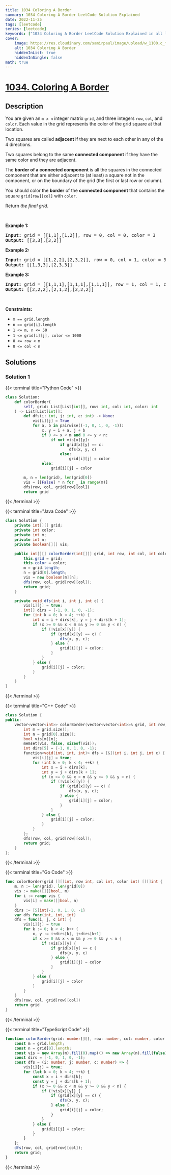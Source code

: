 ```yaml
---
title: 1034 Coloring A Border
summary: 1034 Coloring A Border LeetCode Solution Explained
date: 2022-11-25
tags: [leetcode]
series: [leetcode]
keywords: ["1034 Coloring A Border LeetCode Solution Explained in all languages", "1034 Coloring A Border", "LeetCode", "leetcode solution in Python3 C++ Java Go PHP Ruby Swift TypeScript Rust C# JavaScript C", "GeeksforGeeks", "InterviewBit", "Coding Ninjas", "HackerRank", "HackerEarth", "CodeChef", "TopCoder", "AlgoExpert", "freeCodeCamp", "Codeforces", "GitHub", "AtCoder", "Samir Paul"]
cover:
    image: https://res.cloudinary.com/samirpaul/image/upload/w_1100,c_fit,co_rgb:FFFFFF,l_text:Arial_75_bold:1034 Coloring A Border - Solution Explained/problem-solving.webp
    alt: 1034 Coloring A Border
    hiddenInList: true
    hiddenInSingle: false
math: true
---
```



# [1034. Coloring A Border](https://leetcode.com/problems/coloring-a-border)


## Description

<p>You are given an <code>m x n</code> integer matrix <code>grid</code>, and three integers <code>row</code>, <code>col</code>, and <code>color</code>. Each value in the grid represents the color of the grid square at that location.</p>

<p>Two squares are called <strong>adjacent</strong> if they are next to each other in any of the 4 directions.</p>

<p>Two squares belong to the same <strong>connected component</strong> if they have the same color and they are adjacent.</p>

<p>The <strong>border of a connected component</strong> is all the squares in the connected component that are either adjacent to (at least) a square not in the component, or on the boundary of the grid (the first or last row or column).</p>

<p>You should color the <strong>border</strong> of the <strong>connected component</strong> that contains the square <code>grid[row][col]</code> with <code>color</code>.</p>

<p>Return <em>the final grid</em>.</p>

<p>&nbsp;</p>
<p><strong class="example">Example 1:</strong></p>
<pre><strong>Input:</strong> grid = [[1,1],[1,2]], row = 0, col = 0, color = 3
<strong>Output:</strong> [[3,3],[3,2]]
</pre><p><strong class="example">Example 2:</strong></p>
<pre><strong>Input:</strong> grid = [[1,2,2],[2,3,2]], row = 0, col = 1, color = 3
<strong>Output:</strong> [[1,3,3],[2,3,3]]
</pre><p><strong class="example">Example 3:</strong></p>
<pre><strong>Input:</strong> grid = [[1,1,1],[1,1,1],[1,1,1]], row = 1, col = 1, color = 2
<strong>Output:</strong> [[2,2,2],[2,1,2],[2,2,2]]
</pre>
<p>&nbsp;</p>
<p><strong>Constraints:</strong></p>

<ul>
	<li><code>m == grid.length</code></li>
	<li><code>n == grid[i].length</code></li>
	<li><code>1 &lt;= m, n &lt;= 50</code></li>
	<li><code>1 &lt;= grid[i][j], color &lt;= 1000</code></li>
	<li><code>0 &lt;= row &lt; m</code></li>
	<li><code>0 &lt;= col &lt; n</code></li>
</ul>

## Solutions

### Solution 1

<!-- tabs:start -->

{{< terminal title="Python Code" >}}
```python
class Solution:
    def colorBorder(
        self, grid: List[List[int]], row: int, col: int, color: int
    ) -> List[List[int]]:
        def dfs(i: int, j: int, c: int) -> None:
            vis[i][j] = True
            for a, b in pairwise((-1, 0, 1, 0, -1)):
                x, y = i + a, j + b
                if 0 <= x < m and 0 <= y < n:
                    if not vis[x][y]:
                        if grid[x][y] == c:
                            dfs(x, y, c)
                        else:
                            grid[i][j] = color
                else:
                    grid[i][j] = color

        m, n = len(grid), len(grid[0])
        vis = [[False] * n for _ in range(m)]
        dfs(row, col, grid[row][col])
        return grid
```
{{< /terminal >}}

{{< terminal title="Java Code" >}}
```java
class Solution {
    private int[][] grid;
    private int color;
    private int m;
    private int n;
    private boolean[][] vis;

    public int[][] colorBorder(int[][] grid, int row, int col, int color) {
        this.grid = grid;
        this.color = color;
        m = grid.length;
        n = grid[0].length;
        vis = new boolean[m][n];
        dfs(row, col, grid[row][col]);
        return grid;
    }

    private void dfs(int i, int j, int c) {
        vis[i][j] = true;
        int[] dirs = {-1, 0, 1, 0, -1};
        for (int k = 0; k < 4; ++k) {
            int x = i + dirs[k], y = j + dirs[k + 1];
            if (x >= 0 && x < m && y >= 0 && y < n) {
                if (!vis[x][y]) {
                    if (grid[x][y] == c) {
                        dfs(x, y, c);
                    } else {
                        grid[i][j] = color;
                    }
                }
            } else {
                grid[i][j] = color;
            }
        }
    }
}
```
{{< /terminal >}}

{{< terminal title="C++ Code" >}}
```cpp
class Solution {
public:
    vector<vector<int>> colorBorder(vector<vector<int>>& grid, int row, int col, int color) {
        int m = grid.size();
        int n = grid[0].size();
        bool vis[m][n];
        memset(vis, false, sizeof(vis));
        int dirs[5] = {-1, 0, 1, 0, -1};
        function<void(int, int, int)> dfs = [&](int i, int j, int c) {
            vis[i][j] = true;
            for (int k = 0; k < 4; ++k) {
                int x = i + dirs[k];
                int y = j + dirs[k + 1];
                if (x >= 0 && x < m && y >= 0 && y < n) {
                    if (!vis[x][y]) {
                        if (grid[x][y] == c) {
                            dfs(x, y, c);
                        } else {
                            grid[i][j] = color;
                        }
                    }
                } else {
                    grid[i][j] = color;
                }
            }
        };
        dfs(row, col, grid[row][col]);
        return grid;
    }
};
```
{{< /terminal >}}

{{< terminal title="Go Code" >}}
```go
func colorBorder(grid [][]int, row int, col int, color int) [][]int {
	m, n := len(grid), len(grid[0])
	vis := make([][]bool, m)
	for i := range vis {
		vis[i] = make([]bool, n)
	}
	dirs := [5]int{-1, 0, 1, 0, -1}
	var dfs func(int, int, int)
	dfs = func(i, j, c int) {
		vis[i][j] = true
		for k := 0; k < 4; k++ {
			x, y := i+dirs[k], j+dirs[k+1]
			if x >= 0 && x < m && y >= 0 && y < n {
				if !vis[x][y] {
					if grid[x][y] == c {
						dfs(x, y, c)
					} else {
						grid[i][j] = color
					}
				}
			} else {
				grid[i][j] = color
			}
		}
	}
	dfs(row, col, grid[row][col])
	return grid
}
```
{{< /terminal >}}

{{< terminal title="TypeScript Code" >}}
```ts
function colorBorder(grid: number[][], row: number, col: number, color: number): number[][] {
    const m = grid.length;
    const n = grid[0].length;
    const vis = new Array(m).fill(0).map(() => new Array(n).fill(false));
    const dirs = [-1, 0, 1, 0, -1];
    const dfs = (i: number, j: number, c: number) => {
        vis[i][j] = true;
        for (let k = 0; k < 4; ++k) {
            const x = i + dirs[k];
            const y = j + dirs[k + 1];
            if (x >= 0 && x < m && y >= 0 && y < n) {
                if (!vis[x][y]) {
                    if (grid[x][y] == c) {
                        dfs(x, y, c);
                    } else {
                        grid[i][j] = color;
                    }
                }
            } else {
                grid[i][j] = color;
            }
        }
    };
    dfs(row, col, grid[row][col]);
    return grid;
}
```
{{< /terminal >}}

<!-- tabs:end -->

<!-- end -->
